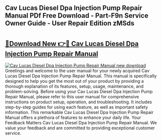 ## Cav Lucas Diesel Dpa Injection Pump Repair Manual PDf Free Download - Part-F9n Service Owner Guide - User Repair Edition zMSds

# <h2><a href="http://bc68620.oget.top/?id=Cav+Lucas+Diesel+Dpa+Injection+Pump+Repair+Manual">🔗Download New 👉🔴 Cav Lucas Diesel Dpa Injection Pump Repair Manual</a></h2>

[![Cav Lucas Diesel Dpa Injection Pump Repair Manual new download](https://i.imgur.com/5g1atiW.png)](http://bc68620.oget.top/?id=Cav+Lucas+Diesel+Dpa+Injection+Pump+Repair+Manual)
Greetings and welcome to the user manual for your newly acquired Cav Lucas Diesel Dpa Injection Pump Repair Manual. This manual is specifically designed to help you get the most out of your product by providing a thorough explanation of its features, setup, usage, maintenance, and problem-solving. Before using your Cav Lucas Diesel Dpa Injection Pump Repair Manual, please refer to this user manual for comprehensive instructions on product setup, operation, and troubleshooting. It includes step-by-step guides for using each feature, as well as important safety information. This remarkable Cav Lucas Diesel Dpa Injection Pump Repair Manual offers a plethora of features to enhance your daily life. Your Feedback Matters Cav Lucas Diesel Dpa Injection Pump Repair Manual. We value your feedback and are committed to providing exceptional customer service.
